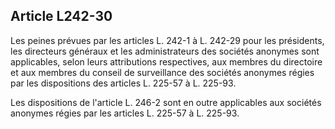Article L242-30
----
Les peines prévues par les articles L. 242-1 à L. 242-29 pour les présidents,
les directeurs généraux et les administrateurs des sociétés anonymes sont
applicables, selon leurs attributions respectives, aux membres du directoire et
aux membres du conseil de surveillance des sociétés anonymes régies par les
dispositions des articles L. 225-57 à L. 225-93.

Les dispositions de l'article L. 246-2 sont en outre applicables aux sociétés
anonymes régies par les articles L. 225-57 à L. 225-93.
